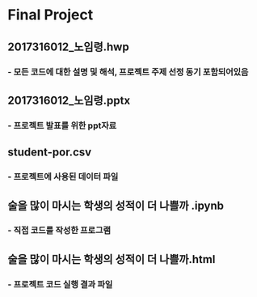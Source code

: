 # Final Project

## 2017316012_노임령.hwp

### - 모든 코드에 대한 설명 및 해석, 프로젝트 주제 선정 동기 포함되어있음

## 2017316012_노임령.pptx

### - 프로젝트 발표를 위한 ppt자료

## student-por.csv

### - 프로젝트에 사용된 데이터 파일

## 술을 많이 마시는 학생의 성적이 더 나쁠까 .ipynb

### - 직접 코드를 작성한 프로그램

## 술을 많이 마시는 학생의 성적이 더 나쁠까.html

### - 프로젝트 코드 실행 결과 파일
